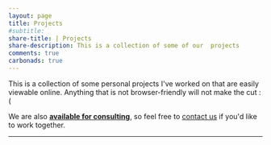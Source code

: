 ```yaml
---
layout: page
title: Projects
#subtitle: 
share-title: | Projects
share-description: This is a collection of some of our  projects
comments: true
carbonads: true
---
```


This is a collection of some personal projects I've worked on that are easily viewable online. Anything that is not browser-friendly will not make the cut :(

We are also [**available for consulting**](/shiny), so feel free to [contact us](/contact) if you'd like to work together. 

---

